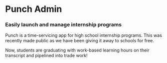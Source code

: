 # Punch Admin

### Easily launch and manage internship programs

Punch is a time-servicing app for high school internship programs. This was recently made public as we have been giving it away to schools for free. 

Now, students are graduating with work-based learning hours on their transcript and pipelined into trade work!
